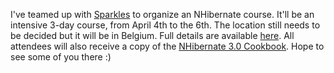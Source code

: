 I've teamed up with <a href="http://www.sparkles.be">Sparkles</a> to organize an NHibernate course. It'll be an intensive 3-day course, from April 4th to the 6th. The location still needs to be decided but it will be in Belgium.  Full details are available <a href="http://www.sparkles.be/training/nhibernatemasterclass2011.aspx">here</a>.  All attendees will also receive a copy of the <a href="https://www.packtpub.com/nhibernate-3-0-cookbook/book">NHibernate 3.0 Cookbook</a>.  Hope to see some of you there :)